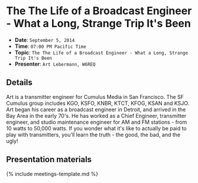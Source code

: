 # The The Life of a Broadcast Engineer - What a Long, Strange Trip It's Been

* **Date**: `September 5, 2014`
* **Time**: `07:00 PM Pacific Time`
* **Topic**: `The The Life of a Broadcast Engineer - What a Long, Strange Trip It's Been`
* **Presenter**: `Art Lebermann, W6REQ`

## Details

Art is a transmitter engineer for Cumulus Media in San Francisco. The SF Cumulus group includes KGO, KSFO, KNBR, KTCT, KFOG, KSAN and KSJO. Art began his career as a broadcast engineer in Detroit, and arrived in the Bay Area in the early 70's. He has worked as a Chief Engineer, transmitter engineer, and studio maintenance engineer for AM and FM stations - from 10 watts to 50,000 watts. If you wonder what it's like to actually be paid to play with transmitters, you'll learn the truth - the good, the bad, and the ugly!

## Presentation materials

{% include meetings-template.md %}

